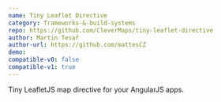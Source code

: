 ```yaml
---
name: Tiny Leaflet Directive
category: frameworks-&-build-systems
repo: https://github.com/CleverMaps/tiny-leaflet-directive
author: Martin Tesař
author-url: https://github.com/mattesCZ
demo: 
compatible-v0: false
compatible-v1: true
---
```


Tiny LeafletJS map directive for your AngularJS apps.
